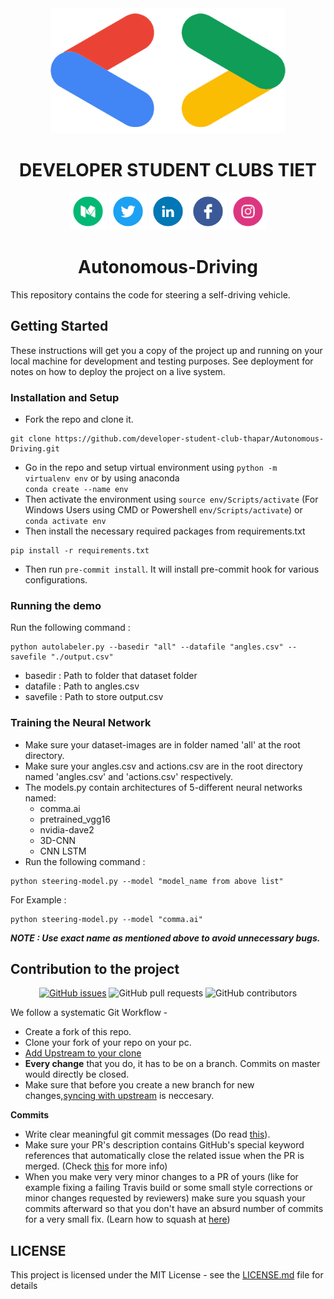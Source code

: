 <div align = "center">

<img height=200px src= "https://github.com/developer-student-club-thapar/officialWebsite/blob/master/src/assets/dsc_logo.png">

<h1>DEVELOPER STUDENT CLUBS TIET</h1>

<a href="https://medium.com/developer-student-clubs-tiet"><img src="https://github.com/aritraroy/social-icons/blob/master/medium-icon.png?raw=true" width="60"></a>
<a href="https://twitter.com/dsctiet"><img src="https://github.com/aritraroy/social-icons/blob/master/twitter-icon.png?raw=true" width="60"></a>
<a href="https://www.linkedin.com/company/developer-student-club-thapar"><img src="https://github.com/aritraroy/social-icons/blob/master/linkedin-icon.png?raw=true" width="60"></a>
<a href="https://facebook.com/dscthapar"><img src="https://github.com/aritraroy/social-icons/blob/master/facebook-icon.png?raw=true" width="60"></a>
<a href="https://instagram.com/dsc.tiet"><img src="https://github.com/aritraroy/social-icons/blob/master/instagram-icon.png?raw=true" width="60"></a>

# Autonomous-Driving

</div>

This repository contains the code for steering a self-driving vehicle.

## Getting Started

These instructions will get you a copy of the project up and running on your local machine for development and testing purposes. See deployment for notes on how to deploy the project on a live system.

### Installation and Setup

* Fork the repo and clone it.
```
git clone https://github.com/developer-student-club-thapar/Autonomous-Driving.git
```
* Go in the repo and setup virtual environment using `python -m virtualenv env` or by using anaconda <br />`conda create --name env`  
* Then activate the environment using `source env/Scripts/activate` (For Windows Users using CMD or Powershell `env/Scripts/activate`) or
`conda activate env`
* Then install the necessary required packages from requirements.txt
```
pip install -r requirements.txt
```
* Then run `pre-commit install`. It will install pre-commit hook for various configurations.

### Running the demo
Run the following command : 
```
python autolabeler.py --basedir "all" --datafile "angles.csv" --savefile "./output.csv"
```
* basedir : Path to folder that dataset folder
* datafile : Path to angles.csv
* savefile : Path to store output.csv

### Training the Neural Network
* Make sure your dataset-images are in folder named 'all' at the root directory.
* Make sure your angles.csv and actions.csv are in the root directory named 'angles.csv' and 'actions.csv' respectively.
* The models.py contain architectures of 5-different neural networks named: 
   * comma.ai
   * pretrained_vgg16
   * nvidia-dave2
   * 3D-CNN
   * CNN LSTM
 * Run the following command : 
 ```
 python steering-model.py --model "model_name from above list"
 ```
 For Example : 
 ```
 python steering-model.py --model "comma.ai"
 ```
 ***NOTE : Use exact name as mentioned above to avoid unnecessary bugs.***

Contribution to the project
------------
<div align="center">

[![GitHub issues](https://img.shields.io/github/issues/developer-student-club-thapar/Autonomous-Driving?logo=github)](https://github.com/developer-student-club-thapar/Autonomous-Driving/issues) ![GitHub pull requests](https://img.shields.io/github/issues-pr-raw/developer-student-club-thapar/Autonomous-Driving?logo=git&logoColor=white) ![GitHub contributors](https://img.shields.io/github/contributors/developer-student-club-thapar/Autonomous-Driving?logo=github)

</div>
We follow a systematic Git Workflow -

- Create a fork of this repo.
- Clone your fork of your repo on your pc.
- [Add Upstream to your clone](https://help.github.com/en/github/collaborating-with-issues-and-pull-requests/configuring-a-remote-for-a-fork)
- **Every change** that you do, it has to be on a branch. Commits on master would directly be closed.
- Make sure that before you create a new branch for new changes,[syncing with upstream](https://help.github.com/en/github/collaborating-with-issues-and-pull-requests/syncing-a-fork) is neccesary.

**Commits**
* Write clear meaningful git commit messages (Do read [this](http://chris.beams.io/posts/git-commit/)).
* Make sure your PR's description contains GitHub's special keyword references that automatically close the related issue when the PR is merged. (Check [this](https://github.com/blog/1506-closing-issues-via-pull-requests) for more info)
* When you make very very minor changes to a PR of yours (like for example fixing a failing Travis build or some small style corrections or minor changes requested by reviewers) make sure you squash your commits afterward so that you don't have an absurd number of commits for a very small fix. (Learn how to squash at [here](https://davidwalsh.name/squash-commits-git))


## LICENSE
This project is licensed under the MIT License - see the [LICENSE.md](LICENSE.md) file for details
